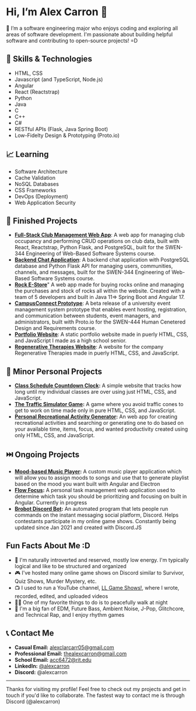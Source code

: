 # Hi, I’m Alex Carron 👋

👀 I’m a software engineering major who enjoys coding and exploring all areas of software development. I'm passionate about building helpful software and contributing to open-source projects! =D

## 🌳 Skills & Technologies
- HTML, CSS
- Javascript (and TypeScript, Node.js)
- Angular
- React (Reactstrap)
- Python
- Java
- C
- C++
- C#
- RESTful APIs (Flask, Java Spring Boot)
- Low-Fidelty Design & Prototyping (Proto.io)

## 📈 Learning
- Software Architecture
- Cache Validation
- NoSQL Databases
- CSS Frameworks
- DevOps (Deployment)
- Web Application Security
  
## 📂 Finished Projects
- **[Full-Stack Club Management Web App](https://github.com/alexcarron/club-occupancy-manager)**: A web app for managing club occupancy and performing CRUD operations on club data, built with React, Reactstrap, Python Flask, and PostgreSQL, built for the SWEN-344 Engineering of Web-Based Software Systems course.
- **[Backend Chat Application](https://github.com/alexcarron/chat-server)**: A backend chat application with PostgreSQL database and Python Flask API for managing users, communities, channels, and messages, built for the SWEN-344 Engineering of Web-Based Software Systems course.
- **[Rock E-Store](https://github.com/alexcarron/rock-estore)**" A web app made for buying rocks online and managing the purchases and stock of rocks all within the website. Created with a team of 5 developers and built in Java 11=> Spring Boot and Angular 17.
- **[CampusConnect Prototype](https://github.com/alexcarron/campus-connect)**: A beta release of a university event management system prototype that enables event hosting, registration, and communication between students, event managers, and administrators, built with Proto.io for the SWEN-444 Human Cenetered Design and Requirements course.
- **[Portfolio Website](https://github.com/alexcarron/portfolio)**: A static portfolio website made in puerly HTML, CSS, and JavaScript I made as a high school senior.
- **[Regenerative Therapies Website](https://github.com/alexcarron/regenerative-therapies/)**: A website for the company Regenerative Therapies made in puerly HTML, CSS, and JavaScript.

## 🔽 Minor Personal Projects
- **[Class Schedule Countdown Clock](https://github.com/alexcarron/schedule):** A simple website that tracks how long until my individual classes are over using just HTML, CSS, and JavaScript.
- **[The Traffic Simulator Game](https://github.com/alexcarron/traffic_simulator):** A game where you avoid traffic cones to get to work on time made only in pure HTML, CSS, and JavaScript.
- **[Personal Recreational Activity Generator](https://github.com/alexcarron/recreational-activity-generator):** An web app for creating recreational activities and searching or generating one to do based on your available time, items, focus, and wanted productivity created using only HTML, CSS, and JavaScript.

## ⏭️ Ongoing Projects
- **[Mood-based Music Player](https://github.com/alexcarron/music-player):** A custom music player application which will allow you to assign moods to songs and use that to generate playlist based on the mood you want built with Angular and Electron
- **[Flow Focus](https://github.com/alexcarron/flow-focus):** A personal task management web application used to determine which task you should be prioritizing and focusing on built in Angular. Currently in progress
- **[Brobot Discord Bot](https://github.com/alexcarron/brobot):** An automated program that lets people run commands on the instant messaging social platform, Discord. Helps contestants participate in my online game shows. Constantly being updated since Jan 2021 and created with Discord.JS

## Fun Facts About Me :D
- 🤫 I'm naturally introverted and reserved, mostly low energy. I'm typically logical and like to be structured and organized
- 🎮 I've hosted many online game shows on Discord similar to Survivor, Quiz Shows, Murder Mystery, etc.
- 📺 I used to run a YouTube channel, [LL Game Shows!](https://youtube.com/LLGameShows), where I wrote, recorded, edited, and uploaded videos
- 🚶‍♂️ One of my favorite things to do is to peacefully walk at night
- 🎵 I'm a big fan of EDM, Future Bass, Ambient Noise, J-Pop, Glitchcore, and Technical Rap, and I enjoy rhythm games

## 📞 Contact Me
- **Casual Email:** <a href="mailto:alexclarcarr05+github@gmail.com">alexclarcarr05@gmail.com</a>
- **Professional Email:** <a href="mailto:thealexcarron+github@gmail.com">thealexcarron@gmail.com</a>
- **School Email:** <a href="mailto:acc6472@rit.edu">acc6472@rit.edu</a>
- **LinkedIn:** [@alexcarron](https://www.linkedin.com/in/alexcarron/)
- **Discord:** @alexcarron

---

Thanks for visiting my profile! Feel free to check out my projects and get in touch if you'd like to collaborate. The fastest way to contact me is through Discord (@alexcarron)
